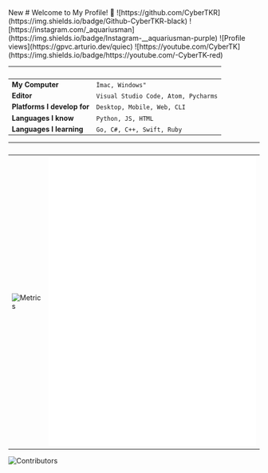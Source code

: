 <html
<body
<span class="border color-border-success rounded-1 text-green p-1">New</span>
</body>
</html>
# Welcome to My Profile! 👋 
![https://github.com/CyberTKR](https://img.shields.io/badge/Github-CyberTKR-black)
![https://instagram.com/_aquariusman](https://img.shields.io/badge/Instagram-__aquariusman-purple) ![Profile views](https://gpvc.arturio.dev/quiec)
![https://youtube.com/CyberTK](https://img.shields.io/badge/https://youtube.com/-CyberTK-red)



 ‏‏‎ ‎|  ‏‏‎ 
 --- | ---
**My Computer**  | `İmac, Windows"`
**Editor**  | `Visual Studio Code, Atom, Pycharms`
**Platforms I develop for** | `Desktop, Mobile, Web, CLI`
**Languages I know**  | `Python, JS, HTML`
**Languages I learning** | `Go, C#, C++, Swift, Ruby`


 ‏‏‎ ‎|  ‏‏‎ 
 --- | ---
![Metrics](https://metrics.lecoq.io/CyberTKR?template=classic&config.timezone=Europe%2FIstanbul&config.animated=true) | ![spotify-github-profile](/img/example.svg)

<img src="https://opencollective.com/armeria/contributors.svg?width=890&button=false" alt="Contributors">

